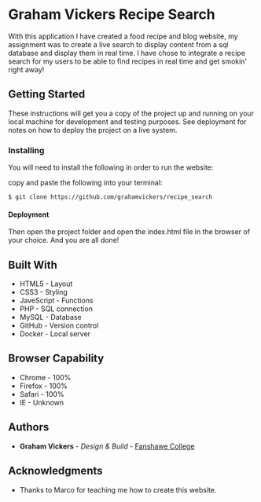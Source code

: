 # Graham Vickers Recipe Search

With this application I have created a food recipe and blog website, my assignment was to create a live search to display content from a sql database and display them in real time. I have chose to integrate a recipe search for my users to be able to find recipes in real time and get smokin' right away!


## Getting Started

These instructions will get you a copy of the project up and running on your local machine for development and testing purposes. See deployment for notes on how to deploy the project on a live system.


### Installing

You will need to install the following in order to run the website:

copy and paste the following into your terminal: 

```
$ git clone https://github.com/grahamvickers/recipe_search
```

#### Deployment 

Then open the project folder and open the index.html file in the browser of your choice. And you are all done!

## Built With

* HTML5 - Layout
* CSS3 - Styling
* JaveScript - Functions
* PHP - SQL connection
* MySQL - Database 
* GitHub - Version control
* Docker - Local server


## Browser Capability 

* Chrome - 100%
* Firefox - 100%
* Safari - 100%
* IE - Unknown


## Authors

* **Graham Vickers** - *Design & Build* - [Fanshawe College](https://github.com/grahamvickers)

## Acknowledgments

* Thanks to Marco for teaching me how to create this website.

